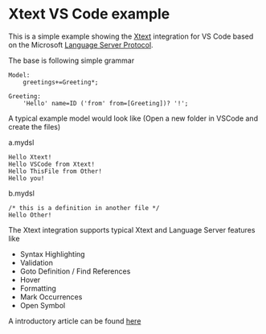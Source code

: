 # Xtext VS Code example

This is a simple example showing the [Xtext](https://www.eclipse.org/Xtext/) integration for VS Code based on the Microsoft [Language Server Protocol](https://github.com/Microsoft/language-server-protocol).

The base is following simple grammar

```
Model:
    greetings+=Greeting*;
    
Greeting:
    'Hello' name=ID ('from' from=[Greeting])? '!';
```

A typical example model would look like (Open a new folder in VSCode and create the files)

a.mydsl
```
Hello Xtext!
Hello VSCode from Xtext!
Hello ThisFile from Other!
Hello you!
```

b.mydsl
```
/* this is a definition in another file */
Hello Other!
```

The Xtext integration supports typical Xtext and Language Server features like

* Syntax Highlighting
* Validation
* Goto Definition / Find References
* Hover
* Formatting
* Mark Occurrences
* Open Symbol

A introductory article can be found [here](https://blogs.itemis.com/en/integrating-xtext-language-support-in-visual-studio-code)
